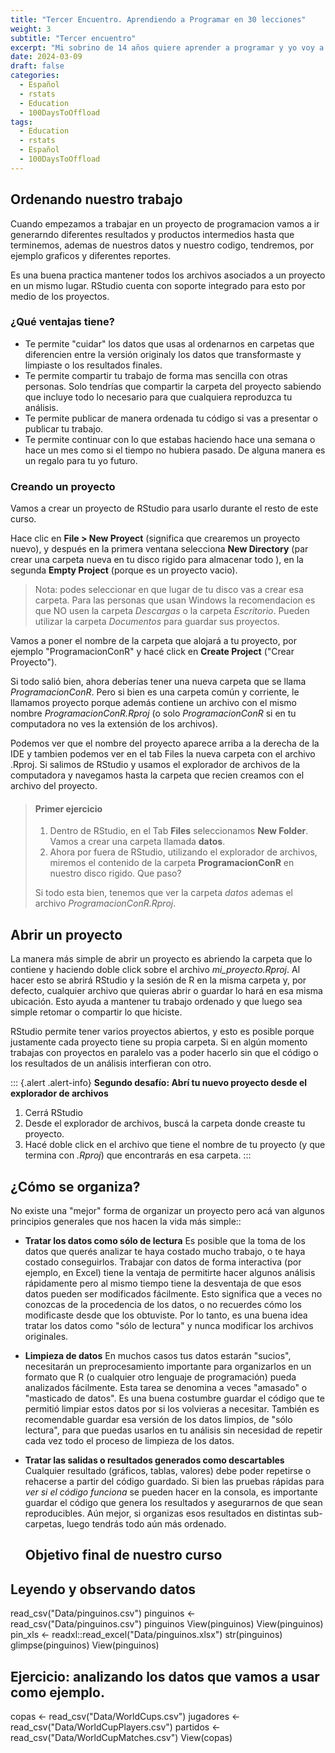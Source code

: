 ```yaml
---
title: "Tercer Encuentro. Aprendiendo a Programar en 30 lecciones"
weight: 3
subtitle: "Tercer encuentro"
excerpt: "Mi sobrino de 14 años quiere aprender a programar y yo voy a enseñarle. En esta clase aprendimos que son los paquetes, repasamos el proceso de analizar datos y descargamos los datos que vamos a usar para el resto de las clases"
date: 2024-03-09
draft: false
categories:
  - Español
  - rstats
  - Education
  - 100DaysToOffload
tags: 
  - Education
  - rstats
  - Español
  - 100DaysToOffload
---
```


## Ordenando nuestro trabajo

Cuando empezamos a trabajar en un proyecto de programacion vamos a ir generarndo diferentes resultados y productos intermedios hasta que terminemos, ademas de nuestros datos y nuestro codigo, tendremos, por ejemplo graficos y diferentes reportes.

Es una buena practica mantener todos los archivos asociados a un proyecto en un mismo lugar. RStudio cuenta con soporte integrado para esto por medio de los proyectos.

### ¿Qué ventajas tiene?

-   Te permite "cuidar" los datos que usas al ordenarnos en carpetas que diferencien entre la versión originaly los datos que transformaste y limpiaste o los resultados finales.
-   Te permite compartir tu trabajo de forma mas sencilla con otras personas. Solo tendrías que compartir la carpeta del proyecto sabiendo que incluye todo lo necesario para que cualquiera reproduzca tu análisis.
-   Te permite publicar de manera ordenada tu código si vas a presentar o publicar tu trabajo.
-   Te permite continuar con lo que estabas haciendo hace una semana o hace un mes como si el tiempo no hubiera pasado. De alguna manera es un regalo para tu yo futuro.

### Creando un proyecto

Vamos a crear un proyecto de RStudio para usarlo durante el resto de este curso.

Hace clic en **File \> New Proyect** (significa que crearemos un proyecto nuevo), y después en la primera ventana selecciona **New Directory** (par crear una carpeta nueva en tu disco rigido para almacenar todo ), en la segunda **Empty Project** (porque es un proyecto vacio).

> Nota: podes seleccionar en que lugar de tu disco vas a crear esa carpeta. Para las personas que usan Windows la recomendacion es que NO usen la carpeta *Descargas* o la carpeta *Escritorio*. Pueden utilizar la carpeta *Documentos* para guardar sus proyectos.

Vamos a poner el nombre de la carpeta que alojará a tu proyecto, por ejemplo "ProgramacionConR" y hacé click en **Create Project** ("Crear Proyecto").

Si todo salió bien, ahora deberías tener una nueva carpeta que se llama *ProgramacionConR*. Pero si bien es una carpeta común y corriente, le llamamos proyecto porque además contiene un archivo con el mismo nombre *ProgramacionConR.Rproj* (o solo *ProgramacionConR* si en tu computadora no ves la extensión de los archivos).

Podemos ver que el nombre del proyecto aparece arriba a la derecha de la IDE y tambien podemos ver en el tab Files la nueva carpeta con el archivo .Rproj. Si salimos de RStudio y usamos el explorador de archivos de la computadora y navegamos hasta la carpeta que recien creamos con el archivo del proyecto.

> #### Primer ejercicio
>
> 1.  Dentro de RStudio, en el Tab **Files** seleccionamos **New Folder**. Vamos a crear una carpeta llamada **datos**.
> 2.  Ahora por fuera de RStudio, utilizando el explorador de archivos, miremos el contenido de la carpeta **ProgramacionConR** en nuestro disco rigido. Que paso?
>
> Si todo esta bien, tenemos que ver la carpeta *datos* ademas el archivo *ProgramacionConR.Rproj*.

## Abrir un proyecto

La manera más simple de abrir un proyecto es abriendo la carpeta que lo contiene y haciendo doble click sobre el archivo *mi_proyecto.Rproj*. Al hacer esto se abrirá RStudio y la sesión de R en la misma carpeta y, por defecto, cualquier archivo que quieras abrir o guardar lo hará en esa misma ubicación. Esto ayuda a mantener tu trabajo ordenado y que luego sea simple retomar o compartir lo que hiciste.

RStudio permite tener varios proyectos abiertos, y esto es posible porque justamente cada proyecto tiene su propia carpeta. Si en algún momento trabajas con proyectos en paralelo vas a poder hacerlo sin que el código o los resultados de un análisis interfieran con otro.

::: {.alert .alert-info} **Segundo desafío: Abrí tu nuevo proyecto desde el explorador de archivos**

1.  Cerrá RStudio
2.  Desde el explorador de archivos, buscá la carpeta donde creaste tu proyecto.
3.  Hacé doble click en el archivo que tiene el nombre de tu proyecto (y que termina con *.Rproj*) que encontrarás en esa carpeta. :::

## ¿Cómo se organiza?

No existe una "mejor" forma de organizar un proyecto pero acá van algunos principios generales que nos hacen la vida más simple::

-   **Tratar los datos como sólo de lectura** Es posible que la toma de los datos que querés analizar te haya costado mucho trabajo, o te haya costado conseguirlos. Trabajar con datos de forma interactiva (por ejemplo, en Excel) tiene la ventaja de permitirte hacer algunos análisis rápidamente pero al mismo tiempo tiene la desventaja de que esos datos pueden ser modificados fácilmente. Esto significa que a veces no conozcas de la procedencia de los datos, o no recuerdes cómo los modificaste desde que los obtuviste. Por lo tanto, es una buena idea tratar los datos como "sólo de lectura" y nunca modificar los archivos originales.

-   **Limpieza de datos** En muchos casos tus datos estarán "sucios", necesitarán un preprocesamiento importante para organizarlos en un formato que R (o cualquier otro lenguaje de programación) pueda analizados fácilmente. Esta tarea se denomina a veces "amasado" o "masticado de datos". Es una buena costumbre guardar el código que te permitió limpiar estos datos por si los volvieras a necesitar. También es recomendable guardar esa versión de los datos limpios, de "sólo lectura", para que puedas usarlos en tu análisis sin necesidad de repetir cada vez todo el proceso de limpieza de los datos.

-   **Tratar las salidas o resultados generados como descartables** Cualquier resultado (gráficos, tablas, valores) debe poder repetirse o rehacerse a partir del código guardado. Si bien las pruebas rápidas para *ver si el código funciona* se pueden hacer en la consola, es importante guardar el código que genera los resultados y asegurarnos de que sean reproducibles. Aún mejor, si organizas esos resultados en distintas sub-carpetas, luego tendrás todo aún más ordenado.

    ## Objetivo final de nuestro curso

## Leyendo y observando datos

read_csv("Data/pinguinos.csv") pinguinos \<- read_csv("Data/pinguinos.csv") pinguinos View(pinguinos) View(pinguinos) pin_xls \<- readxl::read_excel("Data/pinguinos.xlsx") str(pinguinos) glimpse(pinguinos) View(pinguinos)

## Ejercicio: analizando los datos que vamos a usar como ejemplo.

copas \<- read_csv("Data/WorldCups.csv") jugadores \<- read_csv("Data/WorldCupPlayers.csv") partidos \<- read_csv("Data/WorldCupMatches.csv") View(copas)
